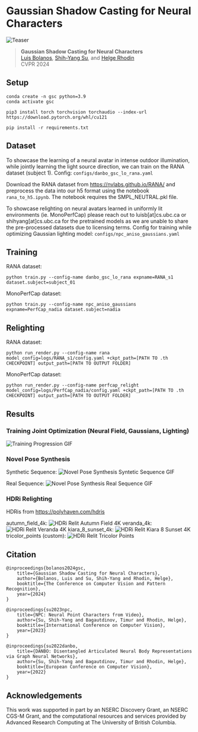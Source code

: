# Gaussian Shadow Casting for Neural Characters

![Teaser](assets/relit_1.gif)

>**Gaussian Shadow Casting for Neural Characters**\
>[Luis Bolanos](https://github.com/LuisBolanos17/), [Shih-Yang Su](https://lemonatsu.github.io/), and [Helge Rhodin](http://helge.rhodin.de/)\
>CVPR 2024

## Setup

```
conda create -n gsc python=3.9
conda activate gsc

pip3 install torch torchvision torchaudio --index-url https://download.pytorch.org/whl/cu121

pip install -r requirements.txt
```

## Dataset

To showcase the learning of a neural avatar in intense outdoor illumination, while jointly learning the light source direction, we can train on the RANA dataset (subject 1). Config: `configs/danbo_gsc_lo_rana.yaml`

Download the RANA dataset from https://nvlabs.github.io/RANA/ and preprocess the data into our h5 format using the notebook `rana_to_h5.ipynb`. The notebook requires the SMPL_NEUTRAL.pkl file.

To showcase relighting on neural avatars learned in uniformly lit environments (ie. MonoPerfCap) please reach out to luisb[at]cs.ubc.ca or shihyang[at]cs.ubc.ca for the pretrained models as we are unable to share the pre-processed datasets due to licensing terms. Config for training while optimizing Gaussian lighting model: `configs/npc_aniso_gaussians.yaml`

## Training

RANA dataset:

`python train.py --config-name danbo_gsc_lo_rana expname=RANA_s1 dataset.subject=subject_01`

MonoPerfCap dataset:

`python train.py --config-name npc_aniso_gaussians expname=PerfCap_nadia dataset.subject=nadia`

## Relighting

RANA dataset:

`python run_render.py --config-name rana model_config=logs/RANA_s1/config.yaml +ckpt_path=[PATH TO .th CHECKPOINT] output_path=[PATH TO OUTPUT FOLDER]`

MonoPerfCap dataset:

`python run_render.py --config-name perfcap_relight model_config=logs/PerfCap_nadia/config.yaml +ckpt_path=[PATH TO .th CHECKPOINT] output_path=[PATH TO OUTPUT FOLDER]`

## Results

### Training Joint Optimization (Neural Field, Gaussians, Lighting)
![Training Progression GIF](assets/training.gif)

### Novel Pose Synthesis

Synthetic Sequence:
![Novel Pose Synthesis Syntetic Sequence GIF](assets/novelpose_synthetic.gif)

Real Sequence:
![Novel Pose Synthesis Real Sequence GIF](assets/novelpose_real.gif)

### HDRi Relighting

HDRis from https://polyhaven.com/hdris

autumn_field_4k:
![HDRi Relit Autumn Field 4K](assets/relit_1.gif)
veranda_4k:
![HDRi Relit Veranda 4K](assets/relit_2.gif)
kiara_8_sunset_4k:
![HDRi Relit Kiara 8 Sunset 4K](assets/relit_3.gif)
tricolor_points (custom):
![HDRi Relit Tricolor Points](assets/relit_4.gif)

## Citation

```
@inproceedings{bolanos2024gsc,
    title={Gaussian Shadow Casting for Neural Characters},
    author={Bolanos, Luis and Su, Shih-Yang and Rhodin, Helge},
    booktitle={The Conference on Computer Vision and Pattern Recognition},
    year={2024}
}

@inproceedings{su2023npc,
    title={NPC: Neural Point Characters from Video},
    author={Su, Shih-Yang and Bagautdinov, Timur and Rhodin, Helge},
    booktitle={International Conference on Computer Vision},
    year={2023}
}

@inproceedings{su2022danbo,
    title={DANBO: Disentangled Articulated Neural Body Representations via Graph Neural Networks},
    author={Su, Shih-Yang and Bagautdinov, Timur and Rhodin, Helge},
    booktitle={European Conference on Computer Vision},
    year={2022}
}

```

## Acknowledgements

This work was supported in part by an NSERC Discovery Grant, an NSERC CGS-M Grant, and the computational resources and services provided by Advanced Research Computing at The University of British Columbia.
